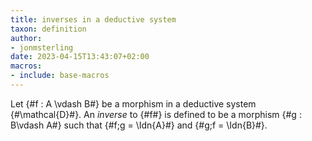 ```yaml
---
title: inverses in a deductive system
taxon: definition
author:
- jonmsterling
date: 2023-04-15T13:43:07+02:00
macros: 
- include: base-macros
---
```


Let {#f : A \vdash B#} be a morphism in a deductive system {#\mathcal{D}#}. An *inverse* to {#f#} is defined to be a morphism {#g : B\vdash A#} such that {#f;g = \Idn{A}#} and {#g;f = \Idn{B}#}.
